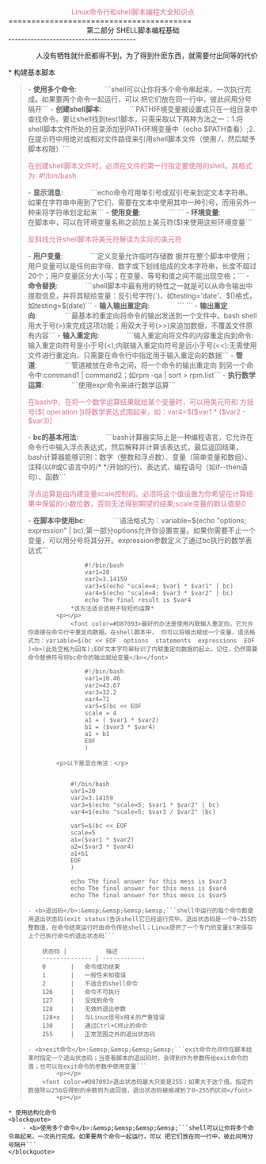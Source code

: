 <center><font color=#D87093>Linux命令行和shell脚本编程大全知识点</font></center>
========================================
<center>第二部分        SHELL脚本编程基础</center>
----------------------------------------

<p align = "right" >人没有牺牲就什麽都得不到，为了得到什麽东西，就需要付出同等的代价</p>
* 构建基本脚本
<blockquote>
    - <b>使用多个命令</b>:&emsp;&emsp;&emsp;&emsp;```shell可以让你将多个命令串起来，一次执行完成。如果要两个命令一起运行，可以 把它们放在同一行中，彼此间用分号隔开```
    - <b>创建shell脚本</b>:&emsp;&emsp;&emsp;&emsp;```PATH环境变量被设置成只在一组目录中查找命令。要让shell找到test1脚本，只需采取以下两种方法之一：1.将shell脚本文件所处的目录添加到PATH环境变量中（echo $PATH查看）;2.在提示符中用绝对或相对文件路径来引用shell脚本文件（使用./，然后赋予脚本权限）```
    <p></p>
<font color=#D87093>在创建shell脚本文件时，必须在文件的第一行指定要使用的shell。其格式为: #!/bin/bash</font>
    <p></p>
    - <b>显示消息</b>:&emsp;&emsp;&emsp;&emsp;```echo命令可用单引号或双引号来划定文本字符串。如果在字符串中用到了它们，需要在文本中使用其中一种引号，而用另外一种来将字符串划定起来```
    - <b>使用变量</b>:&emsp;&emsp;&emsp;&emsp;``` ```    
        - <b>环境变量</b>:&emsp;&emsp;&emsp;&emsp;```在脚本中，可以在环境变量名称之前加上美元符($)来使用这些环境变量```
        <p></p>
<font color=#D87093>反斜线允许shell脚本将美元符解读为实际的美元符</font>
        <p></p>
        - <b>用户变量</b>:&emsp;&emsp;&emsp;&emsp;```定义变量允许临时存储数 据并在整个脚本中使用；用户变量可以是任何由字母、数字或下划线组成的文本字符串，长度不超过20个；用户变量区分大小写；在变量、等号和值之间不能出现空格；```
        - <b>命令替换</b>:&emsp;&emsp;&emsp;&emsp;```shell脚本中最有用的特性之一就是可以从命令输出中提取信息，并将其赋给变量：反引号字符(`)，如testing='date'、$()格式，如testing=$(date)```   
    - <b>输入输出重定向</b>:&emsp;&emsp;&emsp;&emsp;``` ```
        - <b>输出重定向</b>:&emsp;&emsp;&emsp;&emsp;```最基本的重定向将命令的输出发送到一个文件中。bash shell用大于号(>)来完成这项功能；用双大于号(>>)来追加数据，不覆盖文件原有内容```
        - <b>输入重定向</b>:&emsp;&emsp;&emsp;&emsp;```输入重定向将文件的内容重定向到命令:输入重定向符号是小于号(<);内联输入重定向符号是远小于号(<<):无需使用文件进行重定向，只需要在命令行中指定用于输入重定向的数据```
    - <b>管道</b>:&emsp;&emsp;&emsp;&emsp;```管道被放在命令之间，将一个命令的输出重定向 到另一个命令中:command1 | command2；如rpm -qa | sort > rpm.list```
    - <b>执行数学运算</b>:&emsp;&emsp;&emsp;&emsp;```使用expr命令来进行数学运算```
        <p></p>
<font color=#D87093>在bash中，在将一个数学运算结果赋给某个变量时，可以用美元符和 方括号($[ operation ])将数学表达式围起来，如：var4=$[$var1 * ($var2 - $var3)]</font>
        <p></p> 
        - <b>bc的基本用法</b>:&emsp;&emsp;&emsp;&emsp;```bash计算器实际上是一种编程语言，它允许在命令行中输入浮点表达式，然后解释并计算该表达式，最后返回结果，bash计算器能够识别：数字（整数和浮点数）、变量（简单变量和数组）、注释(以#或C语言中的/* */开始的行)、表达式、编程语句（如if--then语句）、函数```
            <p></p>
        <font color=#D87093>浮点运算是由内建变量scale控制的。必须将这个值设置为你希望在计算结果中保留的小数位数，否则无法得到期望的结果;scale变量的默认值是0</font> 
            <p></p>
            - <b>在脚本中使用bc</b>:&emsp;&emsp;&emsp;&emsp;```语法格式为：variable=$(echo "options; expression" | bc);第一部分options允许你设置变量。如果你需要不止一个变量，可以用分号将其分开。expression参数定义了通过bc执行的数学表达式```
                    
                    #!/bin/bash
                    var1=20
                    var2=3.14159
                    var3=$(echo "scale=4; $var1 * $var1" | bc)
                    var4=$(echo "scale=4; $var3 * $var2" | bc)
                    echo The final result is $var4
                *该方法适合适用于较短的运算*
            <p></p>
                <font color=#D87093>最好的办法是使用内联输入重定向，它允许你直接在命令行中重定向数据。在shell脚本中， 你可以将输出赋给一个变量，语法格式为：variable=$(bc << EOF  options  statements  expressions  EOF )<b>(此处空格为回车);EOF文本字符串标识了内联重定向数据的起止。记住，仍然需要命令替换符号将bc命令的输出赋给变量</b></font> 
                    
                    #!/bin/bash
                    var1=10.46
                    var2=43.67
                    var3=33.2
                    var4=71
                    var5=$(bc << EOF
                    scale = 4
                    a1 = ( $var1 * $var2)
                    b1 = ($var3 * $var4)
                    a1 + b1
                    EOF
                    )
            
            <p>以下是混合用法：</p>


                #!/bin/bash
                var1=20
                var2=3.14159
                var3=$(echo "scale=5; $var1 * $var2" | bc)
                var4=$(echo "scale=5; $var3 / $var2" |bc)
                 
                var5=$(bc << EOF
                scale=5
                a1=($var1 * $var2)
                a2=($var3 * $var4)
                a1+b1
                EOF
                )
                 
                echo The final answer for this mess is $var3
                echo The final answer for this mess is $var4
                echo The final answer for this mess is $var5

    - <b>退出码</b>:&emsp;&emsp;&emsp;&emsp;```shell中运行的每个命令都使用退出状态码(exit status)告诉shell它已经运行完毕。退出状态码是一个0~255的整数值，在命令结束运行时由命令传给shell；Linux提供了一个专门的变量$?来保存上个已执行命令的退出状态码```

        状态码 |           描述    
        -------------- | ------------
        0       |   命令成功结束
        1       |   一般性未知错误
        2       |   不适合的shell命令
        126     |   命令不可执行
        127     |   没找到命令
        128     |   无效的退出参数
        128+x   |   与Linux信号x相关的严重错误
        130     |   通过Ctrl+C终止的命令
        255     |   正常范围之外的退出状态码 

    - <b>exit命令</b>:&emsp;&emsp;&emsp;&emsp;```exit命令允许你在脚本结束时指定一个退出状态码；当查看脚本的退出码时，会得到作为参数传给exit命令的值；也可以在exit命令的参数中使用变量```
            <p></p>
        <font color=#D87093>退出状态码最大只能是255；如果大于这个值，指定的数值除以256后得到的余数则为返回值，退出状态码被缩减到了0~255的区间</font> 
            <p></p>
</blockquote>


    * 使用结构化命令
    <blockquote>
        - <b>使用多个命令</b>:&emsp;&emsp;&emsp;&emsp;```shell可以让你将多个命令串起来，一次执行完成。如果要两个命令一起运行，可以 把它们放在同一行中，彼此间用分号隔开```
    </blockquote>
